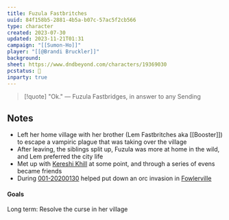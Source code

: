 ```yaml
---
title: Fuzula Fastbritches
uuid: 84f158b5-2881-4b5a-b07c-57ac5f2cb566
type: character
created: 2023-07-30
updated: 2023-11-21T01:31
campaign: "[[Sumon-Ho]]"
player: "[[@Brandi Bruckler]]"
background: 
sheet: https://www.dndbeyond.com/characters/19369030
pcstatus: 💖
inparty: true
---
```


> [!quote]
> "Ok."
> — Fuzula Fastbridges, in answer to any Sending


## Notes

- Left her home village with her brother (Lem Fastbritches aka [[Booster]]) to escape a vampiric plague that was taking over the village
- After leaving, the siblings split up, Fuzula was more at home in the wild, and Lem preferred the city life
- Met up with [Kereshi Khill](app://obsidian.md/Kereshi%20Khill) at some point, and through a series of evens became friends
- During [001-20200130](app://obsidian.md/001-20200130) helped put down an orc invasion in [Fowlerville](app://obsidian.md/Fowlerville)

#### Goals

Long term: Resolve the curse in her village


